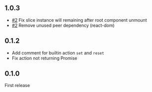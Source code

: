 ## 1.0.3

- [#2](https://github.com/fleur-js/lys/pull/2) Fix slice instance will remaining after root component unmount
- [#2](https://github.com/fleur-js/lys/pull/2) Remove unused peer dependency (react-dom)

## 0.1.2

- Add comment for builtin action `set` and `reset`
- Fix action not returning Promise

## 0.1.0

First release
